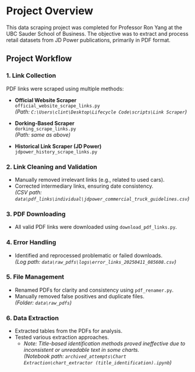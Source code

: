 # Project Overview

This data scraping project was completed for Professor Ron Yang at the UBC Sauder School of Business. The objective was to extract and process retail datasets from JD Power publications, primarily in PDF format.

## Project Workflow

### 1. Link Collection

PDF links were scraped using multiple methods:

- **Official Website Scraper**  
  `official_website_scrape_links.py`  
  *(Path: `C:\Users\clint\Desktop\Lifecycle Code\scripts\Link Scraper`)*

- **Dorking-Based Scraper**  
  `dorking_scrape_links.py`  
  *(Path: same as above)*

- **Historical Link Scraper (JD Power)**  
  `jdpower_history_scrape_links.py`

### 2. Link Cleaning and Validation

- Manually removed irrelevant links (e.g., related to used cars).
- Corrected intermediary links, ensuring date consistency.  
  *(CSV path: `data\pdf_links\individual\jdpower_commercial_truck_guidelines.csv`)*

### 3. PDF Downloading

- All valid PDF links were downloaded using `download_pdf_links.py`.

### 4. Error Handling

- Identified and reprocessed problematic or failed downloads.  
  *(Log path: `data\raw_pdfs\logs\error_links_20250411_085608.csv`)*

### 5. File Management

- Renamed PDFs for clarity and consistency using `pdf_renamer.py`.
- Manually removed false positives and duplicate files.  
  *(Folder: `data\raw_pdfs`)*

### 6. Data Extraction

- Extracted tables from the PDFs for analysis.
- Tested various extraction approaches.
  - *Note: Title-based identification methods proved ineffective due to inconsistent or unreadable text in some charts.*  
    *(Notebook path: `archived_attempts\Chart Extraction\chart_extractor (title_identification).ipynb`)*
